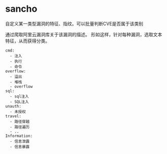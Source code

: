 # sancho
自定义某一类型漏洞的特征、指纹。可以批量判断CVE是否属于该类别

通过爬取阿里云漏洞库关于该漏洞的描述。
形如这样，针对每种漏洞，选取文本特征，从而获得分类。
```
cmd:
  - 注入
  - 执行
  - 命令
overflow:
  - 溢出
  - 堆栈
  - overflow
sql:
  - sql注入
  - SQL注入
unauth:
  - 未授权
travel:
  - 路径穿越
  - 路径遍历
  - ..
Information:
  - 信息泄露
  - 信息暴露
```

